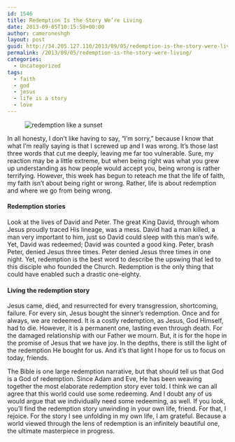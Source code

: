 ```yaml
---
id: 1546
title: Redemption Is the Story We’re Living
date: 2013-09-05T10:15:58+00:00
author: cameroneshgh
layout: post
guid: http://34.205.127.110/2013/09/05/redemption-is-the-story-were-living/
permalink: /2013/09/05/redemption-is-the-story-were-living/
categories:
  - Uncategorized
tags:
  - faith
  - god
  - jesus
  - life is a story
  - love
---
```

<figure> 

<img alt="redemption like a sunset" src="https://waywardjourneyer.files.wordpress.com/2013/09/22fcd-0o1ccv3xa1q4upnxs.jpg?w=525" data-recalc-dims="1" />
  
</figure> 

In all honesty, I don’t like having to say, “I’m sorry,” because I know that what I’m really saying is that I screwed up and I was wrong. It’s those last three words that cut me deeply, leaving me far too vulnerable. Sure, my reaction may be a little extreme, but when being right was what you grew up understanding as how people would accept you, being wrong is rather terrifying. However, this week has begun to reteach me that the life of faith, my faith isn’t about being right or wrong. Rather, life is about redemption and where we go from being wrong.

#### Redemption stories

Look at the lives of David and Peter. The great King David, through whom Jesus proudly traced His lineage, was a mess. David had a man killed, a man very important to him, just so David could sleep with this man’s wife. Yet, David was redeemed; David was counted a good king. Peter, brash Peter, denied Jesus three times. Peter denied Jesus three times in one night. Yet, redemption is the best word to describe the upswing that led to this disciple who founded the Church. Redemption is the only thing that could have enabled such a drastic one-eighty.

#### Living the redemption story

Jesus came, died, and resurrected for every transgression, shortcoming, failure. For every sin, Jesus bought the sinner’s redemption. Once and for always, we are redeemed. It is a costly redemption, as Jesus, God Himself, had to die. However, it is a permanent one, lasting even through death. For the damaged relationship with our Father we mourn. But, it is for the hope in the promise of Jesus that we have joy. In the depths, there is still the light of the redemption He bought for us. And it’s that light I hope for us to focus on today, friends.

The Bible is one large redemption narrative, but that should tell us that God is a God of redemption. Since Adam and Eve, He has been weaving together the most elaborate redemption story ever told. I think we can all agree that this world could use some redeeming. And I doubt any of us would argue that we individually need some redeeming, as well. If you look, you’ll find the redemption story unwinding in your own life, friend. For that, I rejoice. For the story I see unfolding in my own life, I am grateful. Because a world viewed through the lens of redemption is an infinitely beautiful one, the ultimate masterpiece in progress.